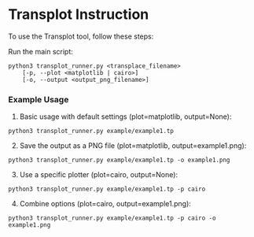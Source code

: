 # Transplot Instruction

To use the Transplot tool, follow these steps:

Run the main script:
  ```
  python3 transplot_runner.py <transplace_filename>
      [-p, --plot <matplotlib | cairo>]
      [-o, --output <output_png_filename>]
  ```

  ### Example Usage
  1. Basic usage with default settings (plot=matplotlib, output=None):
```
python3 transplot_runner.py example/example1.tp
```

  2. Save the output as a PNG file (plot=matplotlib, output=example1.png):
```
python3 transplot_runner.py example/example1.tp -o example1.png
```

  3. Use a specific plotter (plot=cairo, output=None):
```
python3 transplot_runner.py example/example1.tp -p cairo
```

  4. Combine options (plot=cairo, output=example1.png):
```
python3 transplot_runner.py example/example1.tp -p cairo -o example1.png
```
